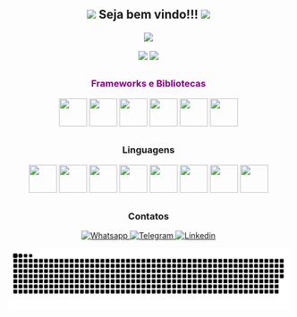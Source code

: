 <div align="center">
<h2>
<img src="https://media.giphy.com/media/hvRJCLFzcasrR4ia7z/giphy.gif" width="28px"/>
Seja bem vindo!!!
<img src="https://media.giphy.com/media/hvRJCLFzcasrR4ia7z/giphy.gif" width="28px"/>
</h2>
    
<!-- Typing SVG by DenverCoder1 - https://github.com/DenverCoder1/readme-typing-svg -->
<div align="center">
<img align="center" src="https://readme-typing-svg.herokuapp.com?color=8400d3&center=true&vCenter=true&multiline=true&width=600&height=60&lines=intelig%C3%AAncia+%C3%A9+a+capacidade+de+se+adaptar+%C3%A0+mudan%C3%A7a.;Stephen+Hawking."/>
</div>
    
</br>

<div align="center">
<img height="180em" src="https://github-readme-stats.vercel.app/api?username=VictordaSilvaf&show_icons=true&theme=dark&border_radius=45px&title_color=8400d4&icon_color=8400d4"/>
<img height="180em" src="https://github-readme-stats.vercel.app/api/top-langs/?username=VictordaSilvaf&layout=compact&theme=dark&border_radius=45px&title_color=8400d4"/>
</div>

##

<div>
<h3 style="color: #800080">Frameworks e Bibliotecas</h3>
<img src='https://cdn.jsdelivr.net/gh/devicons/devicon/icons/react/react-original.svg' height="50em" width="50em"/>
<img src='https://cdn.jsdelivr.net/gh/devicons/devicon/icons/angularjs/angularjs-original.svg' height="50em" width="50em"/>
<img src='https://cdn.jsdelivr.net/gh/devicons/devicon/icons/laravel/laravel-original.svg' height="50em" width="50em"/>
<img src='https://cdn.jsdelivr.net/gh/devicons/devicon/icons/docker/docker-original.svg' height="50em" width="50em"/>
<img src='https://cdn.jsdelivr.net/gh/devicons/devicon/icons/jquery/jquery-original.svg' height="50em" width="50em"/>    
<img src='https://cdn.jsdelivr.net/gh/devicons/devicon/icons/typescript/typescript-original.svg' height="50em" width="50em"/>    
</div>

##

<div>
<h3>Linguagens</h3>
<img src='https://cdn.jsdelivr.net/gh/devicons/devicon/icons/html5/html5-original.svg' height="50em" width="50em"/>
<img src='https://cdn.jsdelivr.net/gh/devicons/devicon/icons/css3/css3-original.svg' height="50em" width="50em"/>
<img src='https://cdn.jsdelivr.net/gh/devicons/devicon/icons/javascript/javascript-original.svg' height="50em" width="50em"/>
<img src='https://cdn.jsdelivr.net/gh/devicons/devicon/icons/graphql/graphql-plain.svg' height="50em" width="50em"/>
<img src='https://cdn.jsdelivr.net/gh/devicons/devicon/icons/php/php-original.svg' height="50em" width="50em"/>
<img src='https://cdn.jsdelivr.net/gh/devicons/devicon/icons/python/python-original.svg' height="50em" width="50em"/>
<img src='https://cdn.jsdelivr.net/gh/devicons/devicon/icons/kotlin/kotlin-original.svg' height="50em" width="50em"/>
<img src='https://cdn.jsdelivr.net/gh/devicons/devicon/icons/java/java-original.svg' height="50em" width="50em"/>
</div>

##

<h3>Contatos</h3>
<a href="https://api.whatsapp.com/send?phone=5511956402140&text=Ol%C3%A1%20Victor!">
<img src="https://img.shields.io/badge/WhatsApp-25D366?style=for-the-badge&logo=whatsapp&logoColor=white" alt="Whatsapp"/>
</a>

<a href="https://t.me/VictordaSilvaf">
<img src="https://img.shields.io/badge/Telegram-2CA5E0?style=for-the-badge&logo=telegram&logoColor=white" alt="Telegram">  
</a>

<a href="https://www.linkedin.com/in/victordasilvafernandes/">
<img src="https://img.shields.io/badge/LinkedIn-0077B5?style=for-the-badge&logo=linkedin&logoColor=white" alt="Linkedin"/>
</a>

</div>

![Snake animation](https://github.com/VictordaSilvaf/VictordaSilvaf/blob/output/github-contribution-grid-snake.svg)
